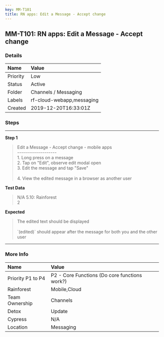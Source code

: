 ```yaml
---
key: MM-T101
title: RN apps: Edit a Message - Accept change
---
```


## MM-T101: RN apps: Edit a Message - Accept change

### Details

| Name     | Value                     |
| :------- | :------------------------ |
| Priority | Low                       |
| Status   | Active                    |
| Folder   | Channels / Messaging      |
| Labels   | rf-cloud-webapp,messaging |
| Created  | 2019-12-20T16:33:01Z      |

### Steps

<hr/>

**Step 1**

> <article>Edit a Message - Accept change - mobile apps<br />--------------------<br />1. Long press on a message <br />2. Tap on &quot;Edit&quot;, observe edit modal open<br />3. Edit the message and tap &quot;Save&quot;<br /><br />4. View the edited message in a browser as another user</article>

**Test Data**

> <article>N/A 5.10: Rainforest<br />2</article>

**Expected**

> <article>The edited text should be displayed <br /><br />`(edited)` should appear after the message for both you and the other user</article>

<hr/>

### More Info

| Name              | Value                                         |
| :---------------- | :-------------------------------------------- |
| Priority P1 to P4 | P2 - Core Functions (Do core functions work?) |
| Rainforest        | Mobile,Cloud                                  |
| Team Ownership    | Channels                                      |
| Detox             | Update                                        |
| Cypress           | N/A                                           |
| Location          | Messaging                                     |
